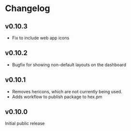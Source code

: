 # Changelog

## v0.10.3

* Fix to include web app icons

## v0.10.2

* Bugfix for showing non-default layouts on the dashboard

## v0.10.1

* Removes hericons, which are not currently being used.
* Adds workflow to publish package to hex.pm

## v0.10.0

Initial public release